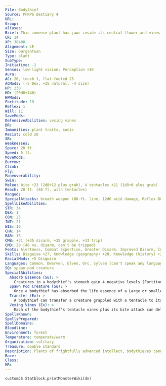 ```yaml
---
File: Bodythief
Source: PFRPG Bestiary 4
URL: 
Group: 
aliases: 
Brief: This immense plant has jaws inside its central flower and vines that thresh the air. Its ovular seedpods throb like beating hearts.
CR: 14
XP: 38400
Alignment: LE
Size: Gargantuan
Type: plant
SubType: 
Initiative: -1
Senses: low-light vision; Perception +30
Aura: 
AC: 26, touch 1, flat-footed 25
ACMods: (-5 Dex, +25 natural, -4 size)
HP: 230
HD: (20d8+140)
HPMods: 
Fortitude: 19
Reflex: 1
Will: 11
SaveMods: 
DefensiveAbilities: vexing vines
DR: 
Immunities: plant traits, sonic
Resist: cold 20
SR: 
Weaknesses: 
Space: 20 ft.
Speed: 5 ft.
MoveMods: 
Burrow: 
Climb: 
Fly: 
Maneuverability: 
Swim: 
Melee: bite +23 (2d8+12 plus grab), 4 tentacles +21 (1d8+6 plus grab)
Reach: 20 ft. (40 ft. with tentacles)
Ranged: 
SpecialAttacks: breath weapon (80-ft. line, 12d6 acid damage, Reflex DC 27 half, usable every 1d4 rounds), swallow whole (4d6 acid damage plus absorb essence; AC 22, 23 hp), transfer
SpellLikeAbilities: 
STR: 34
DEX: 1
CON: 25
INT: 21
WIS: 16
CHA: 14
BAB: 15
CMB: +31 (+35 disarm, +35 grapple, +33 trip)
CMD: 38 (40 vs. disarm, can't be tripped)
Feats: Alertness, Combat Expertise, Greater Disarm, Improved Disarm, Improved Initiative, Improved Iron Will, Improved Trip, Iron Will, Multiattack, Skill Focus (Knowledge [nature])
Skills: Disguise +27, Knowledge (geography) +20, Knowledge (history) +20, Knowledge (local) +20, Knowledge (nobility) +20, Knowledge (nature) +31, Perception +30, Sense Motive +27
RacialMods: +5 Disguise
Languages: Common, Dwarven, Elven, Orc, Sylvan (can't speak any language); telepathy 1,000 ft. (with spawn only)
SQ: spawn pod creature
SpecialAbilities:
  Absorb Essence (Su): >
    Creatures in a bodythief's stomach gain 4 negative levels (Fortitude DC 27 half) each round at the start of the bodythief's turn. A check to remove a negative level gained in this way is also DC 27. If the creature dies from the negative levels, its body disintegrates and the bodythief absorbs its life essence. This is a death effect.
  Spawn Pod Creature (Su): >
    Once a bodythief has absorbed the life essence of a Large or smaller creature, it can begin growing a duplicate of that creature as a free action. Growing a Tiny or smaller duplicate takes 1 round, a Small duplicate 3 rounds, a Medium duplicate 5 rounds, and a Large duplicate 10 rounds. Duplicates are identical to the creature whose life essence has been devoured, but they gain the pod creature template. They closely resemble the original creature and retain all its memories. The newly created spawn has none of the original creature's equipment, though the bodythief can vomit forth any surviving swallowed gear as a move action. As the duplicate hatches, the bodythief makes a Disguise check to determine the resemblance to the original. The duplicate must be grown within 24 hours of the original's digestion, or its essence and memories dissipate. Only a single duplicate can made of any given creature.
  Transfer (Ex): >
    A bodythief can transfer a creature grappled with a tentacle to its mouth with a move action and a successful grapple combat maneuver check.
  Vexing Vines (Ex): >
    Each of the bodythief's tentacle vines plus its bite attack can deliver its own attack of opportunity, giving the bodythief five attacks of opportunity per round. It cannot deliver attacks of opportunity with a portion of its body being used to grapple. The bodythief can give up an attack of opportunity with a tentacle to deflect a missile as though it had the Deflect Arrows feat.
SpellsKnown: 
SpellsPrepared: 
SpellDomains: 
Bloodline: 
Environment: forest
Temperature: temperate/warm
Organization: solitary
Treasure: double standard
Description: Plants of frightfully advanced intellect, bodythieves cannot abide the irrationalities of other intelligent life, particularly emotions. They seek to create a world of perfect order by replacing other life forms with nearly perfect duplicates spawned by the bodythief itself. Indeed, these duplicates improve on the originals, as they can communicate telepathically with the bodythief, and they lack wasteful emotions. Individual bodythieves vary as to their specific plans for building a perfect society of duplicates. A common, though recognized, flaw in their plans is the infertility of their duplicates. To maintain a stable society, the bodythieves must capture creatures to replace the inevitable loss of healthy duplicates. Bodythieves are nearly immobile, though they can drag themselves along with their vines in extremis. When they must move large distances, they enlist the aid of their spawn.
Race: 
Class: 
MR: 
---
```

```dataviewjs
customJS.Statblock.printMonsterWiki(dv)
```
